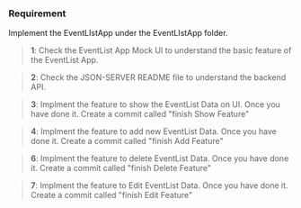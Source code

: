 ### Requirement

Implement the EventLIstApp under the EventLIstApp folder.

> **1**: Check the EventList App Mock UI to understand the basic feature of the EventList App.

> **2**: Check the JSON-SERVER README file to understand the backend API.

> **3**: Implment the feature to show the EventList Data on UI. Once you have done it. Create a commit called "finish Show Feature"

> **4**: Implment the feature to add new EventList Data. Once you have done it. Create a commit called "finish Add Feature"

> **6**: Implment the feature to delete EventList Data. Once you have done it. Create a commit called "finish Delete Feature"

> **7**: Implment the feature to Edit EventList Data. Once you have done it. Create a commit called "finish Edit Feature"
